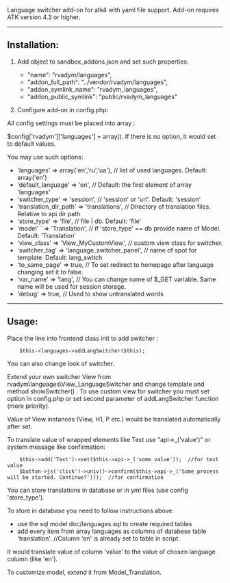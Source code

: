 Language switcher add-on for atk4 with yaml file support.
Add-on requires ATK version 4.3 or higher.

-------------
Installation:
-------------
1.  Add object to sandbox_addons.json and set such properties:
    -   "name":                 "rvadym/languages",
    -   "addon_full_path":      "../vendor/rvadym/languages",
    -   "addon_symlink_name":   "rvadym_languages",
    -   "addon_public_symlink": "public/rvadym_languages"

2.  Configure add-on in config.php:

All config settings must be placed into array :

$config['rvadym']['languages']  = array(). If there is no option, it would set to default values.

You may use such options:

+   'languages'            => array('en','ru','ua'),      // list of used languages. Default: array('en')
+   'default_language'     => 'en',                       // Default: the first element of array 'languages'
+   'switcher_type'        => 'session',                  // 'session' or 'url'. Default: 'session'
+   'translation_dir_path' => 'translations',             // Directory of translation files. Relative to api dir path
+   'store_type'           => 'file',                     // file | db. Default: 'file'
+   'model'    `           => 'Translation',              // if 'store_type' == db provide name of Model. Default: 'Translation'
+   'view_class'           => 'View_MyCustomView',        // custom view class for switcher.
+   'switcher_tag'         => 'language_switcher_panel',  // name of spot for template. Default: lang_switch
+   'to_same_page'         => true,                       // To set redirect to homepage after language changing set it to false.
+   'var_name'             => 'lang',                     // You can change name of $_GET variable. Same name will be used for session storage.
+   'debug'                => true,                       // Used to show untranslated words

-------------
Usage:
-------------

Place the line into frontend class init to add switcher :

		$this->languages->addLangSwitcher($this);

You can also change look of switcher.

Extend your own switcher View from rvadym\languages\View_LanguageSwitcher and change template and method showSwitcher() .
To use custom view for switcher you must set option in config.php or set second parameter of addLangSwitcher function (more priority).

Value of View instances (View, H1, P etc.) would be translated automatically after set.

To translate value of wrapped elements like Text use "api->_('value')" or system message like confirmation:

		$this->add('Text')->set($this->api->_('some value'));  //for text value
		$button->js('click')->univ()->confirm($this->api->_('Some process will be started. Continue?')));  //for confirmation

You can store translations in database or in yml files (use config 'store_type').

To store in database you need to follow instructions above:

-	use the sql model doc/languages.sql to create required tables
-	add every item from array languages as columns of databese table 'translation'.  //Column 'en' is already set to table in script.

It would translate value of column 'value' to the value of chosen language column (like 'en').

To customize model, extend it from Model_Translation.